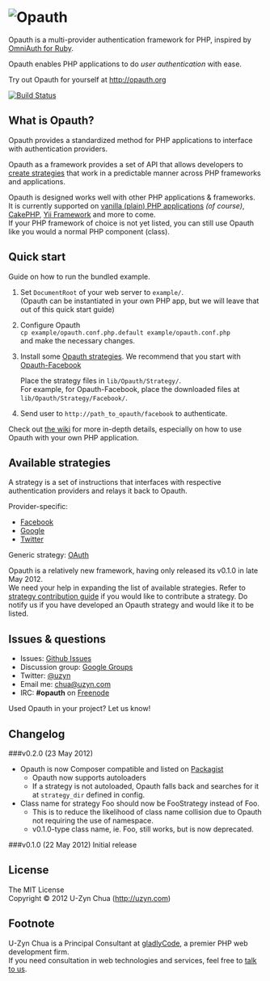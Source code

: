 ![Opauth](https://github.com/uzyn/opauth.org/raw/master/images/opauth-logo-300px-transparent.png)
=================================
Opauth is a multi-provider authentication framework for PHP, inspired by [OmniAuth for Ruby](https://github.com/intridea/omniauth).

Opauth enables PHP applications to do *user authentication* with ease.

Try out Opauth for yourself at http://opauth.org

[![Build Status](https://secure.travis-ci.org/uzyn/opauth.png?branch=master)](http://travis-ci.org/uzyn/opauth)

What is Opauth?
---------------
Opauth provides a standardized method for PHP applications to interface with authentication providers. 

Opauth as a framework provides a set of API that allows developers to [create strategies](https://github.com/uzyn/opauth/wiki/Strategy-Contribution-Guide) that work in a predictable manner across PHP frameworks and applications.

Opauth is designed works well with other PHP applications & frameworks.  
It is currently supported on [vanilla (plain) PHP applications](https://github.com/uzyn/opauth/tree/master/example) *(of course)*, [CakePHP](https://github.com/uzyn/cakephp-opauth), [Yii Framework](https://github.com/kahwee/yii-opauth) and more to come.  
If your PHP framework of choice is not yet listed, you can still use Opauth like you would a normal PHP component (class).

Quick start
-----------
Guide on how to run the bundled example.

1. Set `DocumentRoot` of your web server to `example/`.  
   (Opauth can be instantiated in your own PHP app, but we will leave that out of this quick start guide)

2. Configure Opauth  
   `cp example/opauth.conf.php.default example/opauth.conf.php`  
   and make the necessary changes.

3. Install some [Opauth strategies](https://github.com/uzyn/opauth/wiki/List-of-strategies).
   We recommend that you start with [Opauth-Facebook](https://github.com/uzyn/opauth-facebook)

   Place the strategy files in `lib/Opauth/Strategy/`.  
   For example, for Opauth-Facebook, place the downloaded files at `lib/Opauth/Strategy/Facebook/`.

4. Send user to `http://path_to_opauth/facebook` to authenticate.

Check out [the wiki](https://github.com/uzyn/opauth/wiki) for more in-depth details, especially on how to use Opauth with your own PHP application.

Available strategies
--------------------
A strategy is a set of instructions that interfaces with respective authentication providers and relays it back to Opauth.

Provider-specific:

- [Facebook](https://github.com/uzyn/opauth-facebook)
- [Google](https://github.com/uzyn/opauth-google)
- [Twitter](https://github.com/uzyn/opauth-twitter)

Generic strategy: [OAuth](https://github.com/uzyn/opauth-oauth)

Opauth is a relatively new framework, having only released its v0.1.0 in late May 2012.<br> We need your help in expanding the list of available strategies. Refer to [strategy contribution guide](https://github.com/uzyn/opauth/wiki/Strategy-contribution-guide) if you would like to contribute a strategy. Do notify us if you have developed an Opauth strategy and would like it to be listed.


Issues & questions
-------------------
- Issues: [Github Issues](https://github.com/uzyn/opauth/issues)  
- Discussion group: [Google Groups](https://groups.google.com/group/opauth)
- Twitter: [@uzyn](http://twitter.com/uzyn)  
- Email me: chua@uzyn.com  
- IRC: **#opauth** on [Freenode](http://webchat.freenode.net/?channels=opauth&uio=d4)

<p>Used Opauth in your project? Let us know!</p>

Changelog
---------
###v0.2.0 (23 May 2012)
- Opauth is now Composer compatible and listed on [Packagist](http://packagist.org/packages/opauth/opauth)
    - Opauth now supports autoloaders
    - If a strategy is not autoloaded, Opauth falls back and searches for it at `strategy_dir` defined in config.
- Class name for strategy Foo should now be FooStrategy instead of Foo.
    - This is to reduce the likelihood of class name collision due to Opauth not requiring the use of namespace.
    - v0.1.0-type class name, ie. Foo, still works, but is now deprecated.

###v0.1.0 (22 May 2012)
Initial release

License
---------
The MIT License  
Copyright © 2012 U-Zyn Chua (http://uzyn.com)


Footnote
---------
U-Zyn Chua is a Principal Consultant at [gladlyCode](http://gladlycode.com), a premier PHP web development firm.  
If you need consultation in web technologies and services, feel free to [talk to us](mailto:we@gladlycode.com).
